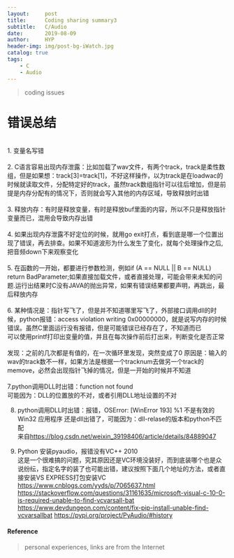 ```yaml
---
layout:     post
title:      Coding sharing summary3
subtitle:   C/Audio
date:       2019-08-09
author:     HYP
header-img: img/post-bg-iWatch.jpg
catalog: true
tags:
    - C
    - Audio
---
```


> coding issues

# 错误总结
<br>
1. 变量名写错 <br>
<br>
2. C语言容易出现内存泄露：比如加载了wav文件，有两个track，track是柔性数组，但是如果想：track[3]=track[1]，不好这样操作，以为track是在loadwac的时候就读取文件，分配特定好的track，虽然track数组指针可以往后增加，但是前提是内存分配有的情况下，否则就会写入其他的内存区域，导致释放时出错<br>
<br>
3. 释放内存：有时是释放变量，有时是释放buf里面的内容，所以不只是释放指针变量而已，混用会导致内存出错<br>
<br>
4. 如果出现内存泄露不好定位的时候，就用go exit打点，看到底是哪一个位置出现了错误，再去排查。如果不知道波形为什么发生了变化，就每个处理操作之后, 把音频down下来观察变化<br>
<br>
5. 在函数的一开始，都要进行参数检测，例如if (A == NULL || B == NULL) return BadParameter;如果直接加载文件，或者直接处理，可能会带来未知的问题.运行出结果时C没有JAVA的抛出异常，如果有错误结果都要声明，再跳出，最后释放内存<br>
<br>
6. 某种情况是：指针写飞了，但是并不知道哪里写飞了，外部接口调用dll的时候，python报错：access violation writing 0x00000000，就是说写内存的时候错误。虽然C里面运行没有报错，但是可能错误已经存在了，不知道而已<br>
可以使用printf打印出变量的值，并且在每次操作前后打出来，判断变化是否正常<br>
<br>
发现：之前的几次都是有值的，在一次循环里发现，突然变成了0
原因是：输入的wav的track数不一样，如果方法是根据一个tracknum去做另一个track的memove，必然会出现指针飞掉的情况，但是一开始的时候并不知道<br>
<br>
7.python调用DLL时出错：function  not found <br>
可能因为：DLL的位置放的不对，或者引用DLL地址设置的不对<br>

8. python调用DLL时出错：报错，OSError: [WinError 193] %1 不是有效的 Win32 应用程序
还是dll出错了，可能因为：dll-relase的版本和python不匹配<br>
来自<https://blog.csdn.net/weixin_39198406/article/details/84889047>

9. Python 安装pyaudio，报错没有VC++ 2010<br>
这是一个很难搞的问题，究其原因还是VC环境没装好，而到底装哪个也是众说纷纭，指定名字的装了也可能出错，建议按照下面几个地址的方法，或者直接安装VS EXPRESS打包安装VC<br>
https://www.cnblogs.com/yyds/p/7065637.html
https://stackoverflow.com/questions/31161635/microsoft-visual-c-10-0-is-required-unable-to-find-vcvarsall-bat
https://www.devdungeon.com/content/fix-pip-install-unable-find-vcvarsallbat
https://pypi.org/project/PyAudio/#history




#### Reference

> personal experiences, links are from the Internet

